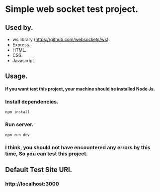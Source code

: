 # Simple web socket test project.

## Used by.

- ws library (https://github.com/websockets/ws).
- Express.
- HTML.
- CSS.
- Javascript.

## Usage.

#### If you want test this project, your machine should be installed Node Js.

### Install dependencies.

```
npm install
```

### Run server.

```
npm run dev
```

### I think, you should not have encountered any errors by this time, So you can test this project.

## Default Test Site URI.

### http://localhost:3000
